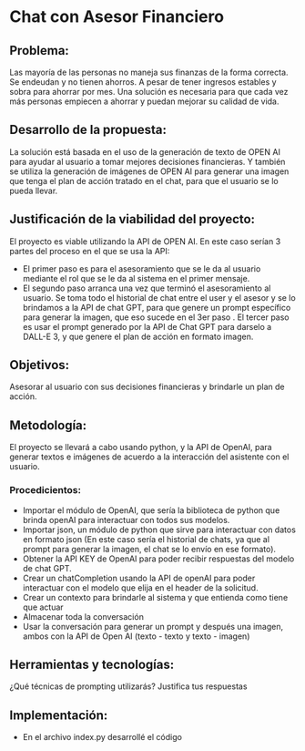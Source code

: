 # Chat con Asesor Financiero

## Problema:
Las mayoría de las personas no maneja sus finanzas de la forma correcta. Se endeudan y no tienen ahorros. A pesar de tener ingresos estables y sobra para ahorrar por mes.
Una solución es necesaria para que cada vez más personas empiecen a ahorrar y puedan mejorar su calidad de vida.

## Desarrollo de la propuesta:
La solución está basada en el uso de la generación de texto de OPEN AI para ayudar al usuario a tomar mejores decisiones financieras. Y también se utiliza la generación de imágenes de OPEN AI para generar una imagen que tenga el plan de acción tratado en el chat, para que el usuario se lo pueda llevar.

## Justificación de la viabilidad del proyecto: 
El proyecto es viable utilizando la API de OPEN AI. En este caso serían 3 partes del proceso en el que se usa la API:
- El primer paso es para el asesoramiento que se le da al usuario mediante el rol que se le da al sistema en el primer mensaje.
- El segundo paso arranca una vez que terminó el asesoramiento al usuario. Se toma todo el historial de chat entre el user y el asesor y se lo brindamos a la API de chat GPT, para que genere un prompt específico para generar la imagen, que eso sucede en el 3er paso
. El tercer paso es usar el prompt generado por la API de Chat GPT para darselo a DALL-E 3, y que genere el plan de acción en formato imagen.

## Objetivos:
Asesorar al usuario con sus decisiones financieras y brindarle un plan de acción.

## Metodología: 
El proyecto se llevará a cabo usando python, y la API de OpenAI, para generar textos e imágenes de acuerdo a la interacción del asistente con el usuario.
### Procedicientos:
- Importar el módulo de OpenAI, que sería la biblioteca de python que brinda openAI para interactuar con todos sus modelos.
- Importar json, un módulo de python que sirve para interactuar con datos en formato json (En este caso sería el historial de chats, ya que al prompt para generar la imagen, el chat se lo envío en ese formato).
- Obtener la API KEY de OpenAI para poder recibir respuestas del modelo de chat GPT.
- Crear un chatCompletion usando la API de openAI para poder interactuar con el modelo que elija en el header de la solicitud.
- Crear un contexto para brindarle al sistema y que entienda como tiene que actuar
- Almacenar toda la conversación
- Usar la conversación para generar un prompt y después una imagen, ambos con la API de Open AI (texto - texto y texto - imagen)

## Herramientas y tecnologías: 
¿Qué técnicas de prompting utilizarás? Justifica tus respuestas 

## Implementación: 
- En el archivo index.py desarrollé el código


